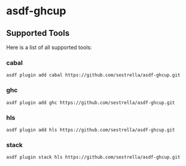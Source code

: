 # asdf-ghcup

## Supported Tools

Here is a list of all supported tools:

### cabal

```
asdf plugin add cabal https://github.com/sestrella/asdf-ghcup.git
```

### ghc

```
asdf plugin add ghc https://github.com/sestrella/asdf-ghcup.git
```

### hls

```
asdf plugin add hls https://github.com/sestrella/asdf-ghcup.git
```

### stack

```
asdf plugin stack hls https://github.com/sestrella/asdf-ghcup.git
```
